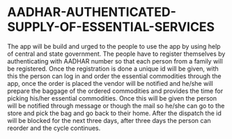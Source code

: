 # AADHAR-AUTHENTICATED-SUPPLY-OF-ESSENTIAL-SERVICES
The app will be build and urged to the people to use the app by using help of central and state government. The people have to register themselves by authenticating with AADHAR number so that each person from a family will be registered. Once the registration is done a unique id will be given, with this the person can log in and order the essential commodities through the app, once the order is placed the vendor will be notified and he/she will prepare the baggage of the ordered commodities and provides the time for picking his/her essential commodities. Once this will be given the person will be notified through message or though the mail so he/she can go to the store and pick the bag and go back to their home. After the dispatch the id will be blocked for the next three days, after three days the person can reorder and the cycle continues.
